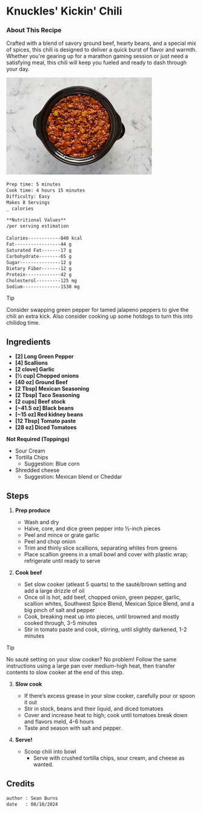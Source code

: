 # Knuckles' Kickin' Chili
<!--Use this Guide to properly format recipes. Delete this line when done-->
### About This Recipe

Crafted with a blend of savory ground beef, hearty beans, and a special mix of spices, this chili is designed to deliver a quick burst of flavor and warmth. Whether you're gearing up for a marathon gaming session or just need a satisfying meal, this chili will keep you fueled and ready to dash through your day.

![Image of Knuckles' Kickin' Chili.](/.resources/images/knuckles-chili.png)

```
Prep time: 5 minutes
Cook time: 4 hours 15 minutes
Difficulty: Easy
Makes 8 Servings
_ calories 
```

```
**Nutritional Values**
/per serving estimation

Calories------------840 kcal
Fat-----------------44 g
Saturated Fat-------17 g
Carbohydrate--------65 g
Sugar---------------12 g
Dietary Fiber-------12 g
Protein-------------42 g
Cholesterol---------125 mg
Sodium--------------1530 mg
```

> [!TIP]
> Consider swapping green pepper for tamed jalapeno peppers to give the chili an extra kick. 
> Also consider cooking up some hotdogs to turn this into chilidog time.

## Ingredients

- **[2] Long Green Pepper**
- **[4] Scallions**
- **[2 clove] Garlic**
- **[½ cup] Chopped onions**
- **[40 oz] Ground Beef**
- **[2 Tbsp] Mexican Seasoning**
- **[2 Tbsp] Taco Seasoning**
- **[2 cups] Beef stock**
- **[~41.5 oz] Black beans**
- **[~15 oz] Red kidney beans**
- **[12 Tbsp] Tomato paste**
- **[28 oz] Diced Tomatoes**

**Not Required (Toppings)**
- Sour Cream
- Tortilla Chips
    - Suggestion: Blue corn
- Shredded cheese
    - Suggestion: Mexican blend or Cheddar

## Steps

1. **Prep produce**
    - Wash and dry
    - Halve, core, and dice green pepper into ½-inch pieces
    - Peel and mince or grate garlic
    - Peel and chop onion
    - Trim and thinly slice scallions, separating whites from greens
    - Place scallion greens in a small bowl and cover with plastic wrap; refrigerate until ready to serve

2. **Cook beef**
    - Set slow cooker (atleast 5 quarts) to the sauté/brown setting and add a large drizzle of oil
    - Once oil is hot, add beef, chopped onion, green pepper, garlic, scallion whites, Southwest Spice Blend, Mexican Spice Blend, and a big pinch of salt and pepper
    - Cook, breaking meat up into pieces, until browned and mostly cooked through, 3-5 minutes
    - Stir in tomato paste and cook, stirring, until slightly darkened, 1-2 minutes
> [!TIP]
> No sauté setting on your slow cooker? No problem! Follow the same instructions using a large pan over medium-high heat, then transfer contents to slow cooker at the end of this step.

3. **Slow cook**
    - If there’s excess grease in your slow cooker, carefully pour or spoon it out
    - Stir in stock, beans and their liquid, and diced tomatoes
    - Cover and increase heat to high; cook until tomatoes break down and flavors meld, 4-6 hours
    - Taste and season with salt and pepper.

4. **Serve!**
    - Scoop chili into bowl
        - Serve with crushed tortilla chips, sour cream, and cheese as wanted.


## Credits
```
author : Sean Burns
date   : 08/10/2024
```